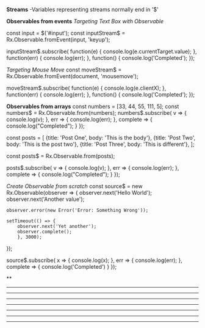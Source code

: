 **Streams**
-Variables representing streams normally end in '$'



**Observables from events**
*Targeting Text Box with Observable*

const input = $('#input');
const inputStream$ = Rx.Observable.fromEvent(input, 'keyup');

inputStream$.subscribe(
	<!-- This first 'completed' code block is the only one required, but best practice to include all 3 -->
	function(e) {
		console.log(e.currentTarget.value);
	},
	function(err) {
		console.log(err);
	},
	function() {
		console.log('Completed');
	});


*Targeting Mouse Move*
const moveStream$ = Rx.Observable.fromEvent(document, 'mousemove');

moveStream$.subscribe(
	<!-- This first 'completed' code block is the only one required, but best practice to include all 3 -->
	function(e) {
		console.log(e.clientX);
	},
	function(err) {
		console.log(err);
	},
	function() {
		console.log('Completed');
	});




**Observables from arrays**
const numbers = [33, 44, 55, 111, 5];
const numbers$ = Rx.Observable.from(numbers);
numbers$.subscribe(
	v => {
		console.log(v);
	},
	err => {
		console.log(err);
	},
	complete => {
		console.log("Completed");
	}
});

const posts = [
	{title: 'Post One', body: 'This is the body'},
	{title: 'Post Two', body: 'This is the post two'},
	{title: 'Post Three', body: 'This is different'},
];

const posts$ = Rx.Observable.from(posts);

posts$.subscribe(
	v => {
		console.log(v);
	},
	err => {
		console.log(err);
	},
	complete => {
		console.log("Completed");
	}
});

*Create Observable from scratch*
const source$ = new Rx.Observable(observer => {
	observer.next('Hello World');
	observer.next('Another value');

	observer.error(new Error('Error: Something Wrong'));

	setTimeout(() => {
		observer.next('Yet another');
		observer.complete();
		}, 3000);
});

source$.subscribe(
	x => {
		console.log(x);
	},
	err => {
		console.log(err);
	},
	complete => {
		console.log('Completed')
}
});




**


****



****




****



****


****
****

****